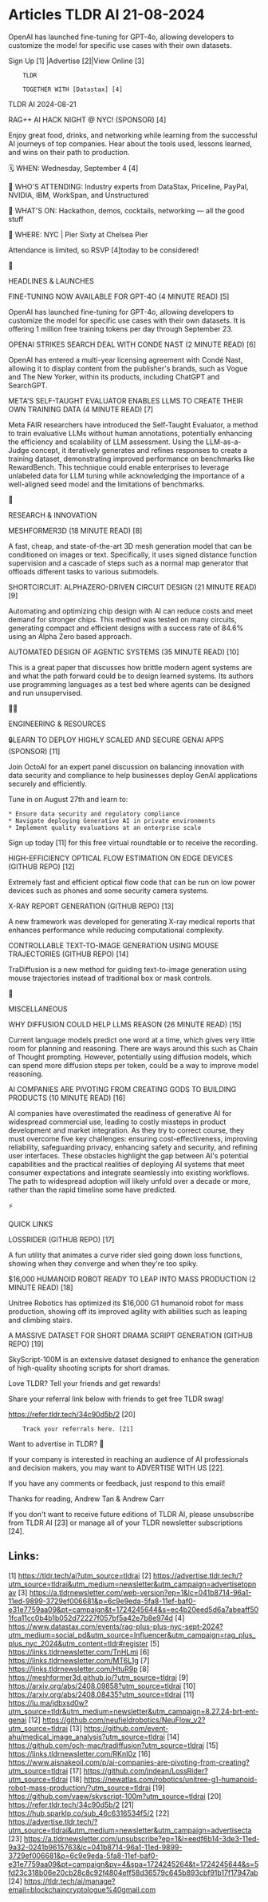 # Articles TLDR AI 21-08-2024

OpenAI has launched fine-tuning for GPT-4o, allowing developers to
customize the model for specific use cases with their own datasets.  

 Sign Up [1] |Advertise [2]|View Online [3] 

		TLDR

		TOGETHER WITH [Datastax] [4]

TLDR AI 2024-08-21

 RAG++ AI HACK NIGHT @ NYC! (SPONSOR) [4] 

 Enjoy great food, drinks, and networking while learning from the
successful AI journeys of top companies. Hear about the tools used,
lessons learned, and wins on their path to production.

🗓️ WHEN: Wednesday, September 4 [4]

🕺 WHO'S ATTENDING: Industry experts from DataStax, Priceline,
PayPal, NVIDIA, IBM, WorkSpan, and Unstructured

🥂 WHAT'S ON: Hackathon, demos, cocktails, networking — all the
good stuff

🗽 WHERE: NYC | Pier Sixty at Chelsea Pier

Attendance is limited, so RSVP [4]today to be considered!

🚀 

HEADLINES & LAUNCHES

 FINE-TUNING NOW AVAILABLE FOR GPT-4O (4 MINUTE READ) [5] 

 OpenAI has launched fine-tuning for GPT-4o, allowing developers to
customize the model for specific use cases with their own datasets. It
is offering 1 million free training tokens per day through September
23. 

 OPENAI STRIKES SEARCH DEAL WITH CONDE NAST (2 MINUTE READ) [6] 

 OpenAI has entered a multi-year licensing agreement with Condé Nast,
allowing it to display content from the publisher's brands, such as
Vogue and The New Yorker, within its products, including ChatGPT and
SearchGPT. 

 META'S SELF-TAUGHT EVALUATOR ENABLES LLMS TO CREATE THEIR OWN
TRAINING DATA (4 MINUTE READ) [7] 

 Meta FAIR researchers have introduced the Self-Taught Evaluator, a
method to train evaluative LLMs without human annotations, potentially
enhancing the efficiency and scalability of LLM assessment. Using the
LLM-as-a-Judge concept, it iteratively generates and refines responses
to create a training dataset, demonstrating improved performance on
benchmarks like RewardBench. This technique could enable enterprises
to leverage unlabeled data for LLM tuning while acknowledging the
importance of a well-aligned seed model and the limitations of
benchmarks. 

🧠 

RESEARCH & INNOVATION

 MESHFORMER3D (18 MINUTE READ) [8] 

 A fast, cheap, and state-of-the-art 3D mesh generation model that can
be conditioned on images or text. Specifically, it uses signed
distance function supervision and a cascade of steps such as a normal
map generator that offloads different tasks to various submodels. 

 SHORTCIRCUIT: ALPHAZERO-DRIVEN CIRCUIT DESIGN (21 MINUTE READ) [9] 

 Automating and optimizing chip design with AI can reduce costs and
meet demand for stronger chips. This method was tested on many
circuits, generating compact and efficient designs with a success rate
of 84.6% using an Alpha Zero based approach. 

 AUTOMATED DESIGN OF AGENTIC SYSTEMS (35 MINUTE READ) [10] 

 This is a great paper that discusses how brittle modern agent systems
are and what the path forward could be to design learned systems. Its
authors use programming languages as a test bed where agents can be
designed and run unsupervised. 

🧑‍💻 

ENGINEERING & RESOURCES

 🔒LEARN TO DEPLOY HIGHLY SCALED AND SECURE GENAI APPS (SPONSOR)
[11] 

 Join OctoAI for an expert panel discussion on balancing innovation
with data security and compliance to help businesses deploy GenAI
applications securely and efficiently.

Tune in on August 27th and learn to:

	* Ensure data security and regulatory compliance 
	* Navigate deploying Generative AI in private environments
	* Implement quality evaluations at an enterprise scale

Sign up today [11] for this free virtual roundtable or to receive the
recording.

 HIGH-EFFICIENCY OPTICAL FLOW ESTIMATION ON EDGE DEVICES (GITHUB REPO)
[12] 

 Extremely fast and efficient optical flow code that can be run on low
power devices such as phones and some security camera systems. 

 X-RAY REPORT GENERATION (GITHUB REPO) [13] 

 A new framework was developed for generating X-ray medical reports
that enhances performance while reducing computational complexity. 

 CONTROLLABLE TEXT-TO-IMAGE GENERATION USING MOUSE TRAJECTORIES
(GITHUB REPO) [14] 

 TraDiffusion is a new method for guiding text-to-image generation
using mouse trajectories instead of traditional box or mask controls. 

🎁 

MISCELLANEOUS

 WHY DIFFUSION COULD HELP LLMS REASON (26 MINUTE READ) [15] 

 Current language models predict one word at a time, which gives very
little room for planning and reasoning. There are ways around this
such as Chain of Thought prompting. However, potentially using
diffusion models, which can spend more diffusion steps per token,
could be a way to improve model reasoning. 

 AI COMPANIES ARE PIVOTING FROM CREATING GODS TO BUILDING PRODUCTS (10
MINUTE READ) [16] 

 AI companies have overestimated the readiness of generative AI for
widespread commercial use, leading to costly missteps in product
development and market integration. As they try to correct course,
they must overcome five key challenges: ensuring cost-effectiveness,
improving reliability, safeguarding privacy, enhancing safety and
security, and refining user interfaces. These obstacles highlight the
gap between AI's potential capabilities and the practical realities of
deploying AI systems that meet consumer expectations and integrate
seamlessly into existing workflows. The path to widespread adoption
will likely unfold over a decade or more, rather than the rapid
timeline some have predicted. 

⚡ 

QUICK LINKS

 LOSSRIDER (GITHUB REPO) [17] 

 A fun utility that animates a curve rider sled going down loss
functions, showing when they converge and when they're too spiky. 

 $16,000 HUMANOID ROBOT READY TO LEAP INTO MASS PRODUCTION (2 MINUTE
READ) [18] 

 Unitree Robotics has optimized its $16,000 G1 humanoid robot for mass
production, showing off its improved agility with abilities such as
leaping and climbing stairs. 

 A MASSIVE DATASET FOR SHORT DRAMA SCRIPT GENERATION (GITHUB REPO)
[19] 

 SkyScript-100M is an extensive dataset designed to enhance the
generation of high-quality shooting scripts for short dramas. 

Love TLDR? Tell your friends and get rewards!

 Share your referral link below with friends to get free TLDR swag! 

 https://refer.tldr.tech/34c90d5b/2 [20] 

		Track your referrals here. [21]

Want to advertise in TLDR? 📰

 If your company is interested in reaching an audience of AI
professionals and decision makers, you may want to ADVERTISE WITH US
[22]. 

 If you have any comments or feedback, just respond to this email! 

Thanks for reading, 
Andrew Tan & Andrew Carr 

If you don't want to receive future editions of TLDR AI, please
unsubscribe from TLDR AI [23] or manage all of your TLDR newsletter
subscriptions [24]. 

 

Links:
------
[1] https://tldr.tech/ai?utm_source=tldrai
[2] https://advertise.tldr.tech/?utm_source=tldrai&utm_medium=newsletter&utm_campaign=advertisetopnav
[3] https://a.tldrnewsletter.com/web-version?ep=1&lc=041b8714-96a1-11ed-9899-3729ef006681&p=6c9e9eda-5fa8-11ef-baf0-e31e7759aa09&pt=campaign&t=1724245644&s=ec4b20eed5d6a7abeaff501fca11cc0b4b1b052d72227f057bf5a42e7b8e974d
[4] https://www.datastax.com/events/rag-plus-plus-nyc-sept-2024?utm_medium=social_pd&utm_source=Influencer&utm_campaign=rag_plus_plus_nyc_2024&utm_content=tldr#register
[5] https://links.tldrnewsletter.com/TnHLmi
[6] https://links.tldrnewsletter.com/MT6L1g
[7] https://links.tldrnewsletter.com/HtuR9p
[8] https://meshformer3d.github.io/?utm_source=tldrai
[9] https://arxiv.org/abs/2408.09858?utm_source=tldrai
[10] https://arxiv.org/abs/2408.08435?utm_source=tldrai
[11] https://lu.ma/jdbxsd0w?utm_source=tldr&utm_medium=newsletter&utm_campaign=8.27.24-brt-ent-genai
[12] https://github.com/neufieldrobotics/NeuFlow_v2?utm_source=tldrai
[13] https://github.com/event-ahu/medical_image_analysis?utm_source=tldrai
[14] https://github.com/och-mac/tradiffusion?utm_source=tldrai
[15] https://links.tldrnewsletter.com/RKnI0z
[16] https://www.aisnakeoil.com/p/ai-companies-are-pivoting-from-creating?utm_source=tldrai
[17] https://github.com/jndean/LossRider?utm_source=tldrai
[18] https://newatlas.com/robotics/unitree-g1-humanoid-robot-mass-production/?utm_source=tldrai
[19] https://github.com/vaew/skyscript-100m?utm_source=tldrai
[20] https://refer.tldr.tech/34c90d5b/2
[21] https://hub.sparklp.co/sub_46c6316534f5/2
[22] https://advertise.tldr.tech/?utm_source=tldrai&utm_medium=newsletter&utm_campaign=advertisecta
[23] https://a.tldrnewsletter.com/unsubscribe?ep=1&l=eedf6b14-3de3-11ed-9a32-0241b9615763&lc=041b8714-96a1-11ed-9899-3729ef006681&p=6c9e9eda-5fa8-11ef-baf0-e31e7759aa09&pt=campaign&pv=4&spa=1724245264&t=1724245644&s=5fd23c318b06e20cb28c8c92f4804eff58d36579c645b893cbf91b17f17947ab
[24] https://tldr.tech/ai/manage?email=blockchaincryptologue%40gmail.com